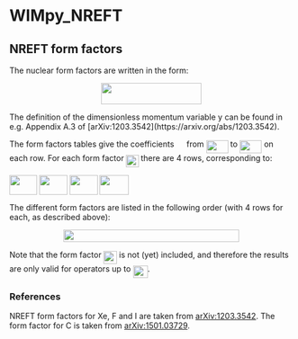 # WIMpy_NREFT


## NREFT form factors

The nuclear form factors are written in the form:
<p align="center"><img src="https://rawgit.com/bradkav/WIMpy_NREFT/master/svgs/0ba18dc393652bade995a9e9cec290e4.svg?invert_in_darkmode" align=middle width=177.11595pt height=37.820475pt/></p>
The definition of the dimensionless momentum variable y can be found in e.g. Appendix A.3 of [arXiv:1203.3542](https://arxiv.org/abs/1203.3542).

The form factors tables give the coefficients <img src="https://rawgit.com/bradkav/WIMpy_NREFT/master/svgs/0a5ec44b76d454790dd94ab5cfe77d12.svg?invert_in_darkmode" align=middle width=14.326125pt height=14.10255pt/> from <img src="https://rawgit.com/bradkav/WIMpy_NREFT/master/svgs/8f9a0a0ee8a6345657b63f035033cc10.svg?invert_in_darkmode" align=middle width=39.101865pt height=22.74591pt/> to <img src="https://rawgit.com/bradkav/WIMpy_NREFT/master/svgs/c941f6f2f4dae7b9a82e68bafb0b6c2a.svg?invert_in_darkmode" align=middle width=39.101865pt height=22.74591pt/> on each row. For each form factor <img src="https://rawgit.com/bradkav/WIMpy_NREFT/master/svgs/30e02450834ec46ab5f2f42b4262acc6.svg?invert_in_darkmode" align=middle width=22.16247pt height=22.38192pt/> there are 4 rows, corresponding to:

<img src="https://rawgit.com/bradkav/WIMpy_NREFT/master/svgs/eef18ebb844731feaf1a27db7633cf08.svg?invert_in_darkmode" align=middle width=48.65619pt height=34.27314pt/>

<img src="https://rawgit.com/bradkav/WIMpy_NREFT/master/svgs/0a167665ae87a31e1d2a91aff98a0d8d.svg?invert_in_darkmode" align=middle width=50.00589pt height=34.27314pt/>

<img src="https://rawgit.com/bradkav/WIMpy_NREFT/master/svgs/0790f722198b36f686cc5f344fdbc228.svg?invert_in_darkmode" align=middle width=50.00589pt height=34.27314pt/>

<img src="https://rawgit.com/bradkav/WIMpy_NREFT/master/svgs/3defb8d8d10efcaad80333507ae12aad.svg?invert_in_darkmode" align=middle width=51.355425pt height=34.27314pt/>

The different form factors are listed in the following order (with 4 rows for each, as described above):
<p align="center"><img src="https://rawgit.com/bradkav/WIMpy_NREFT/master/svgs/c2c41a290ac7e1ce59f9c6bd2239a5db.svg?invert_in_darkmode" align=middle width=312.19155pt height=21.967605pt/></p>

Note that the form factor <img src="https://rawgit.com/bradkav/WIMpy_NREFT/master/svgs/ab5b08c473fe49f4447df3509a50a91d.svg?invert_in_darkmode" align=middle width=23.490885pt height=22.38192pt/> is not (yet) included, and therefore the results are only valid for operators up to <img src="https://rawgit.com/bradkav/WIMpy_NREFT/master/svgs/917244ca615745a80feccbe760feb728.svg?invert_in_darkmode" align=middle width=26.09409pt height=22.38192pt/>.

### References

NREFT form factors for Xe, F and I are taken from [arXiv:1203.3542](https://arxiv.org/abs/1203.3542). The form factor for C is taken from [arXiv:1501.03729](https://arxiv.org/abs/1501.03729).